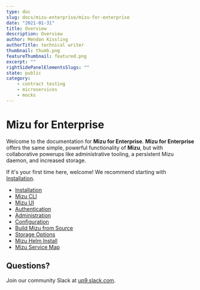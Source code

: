 ```yaml
---
type: doc
slug: docs/mizu-enterprise/mizu-for-enterprise
date: "2021-01-31"
title: Overview
description: Overview
author: Mendon Kissling
authorTitle: technical writer
thumbnail: thumb.png
featureThumbnail: featured.png
excerpt: ""
rightSidePanelElementsSlugs: ""
state: public
category:
    - contract testing
    - microservices
    - mocks
---
```


# Mizu for Enterprise

Welcome to the documentation for **Mizu for Enterprise**. **Mizu for Enterprise** offers the same simple, powerful functionality of **Mizu**, but with collaborative powerups like administrative tooling, a persistent Mizu daemon, and increased storage. 

If it's your first time here, welcome! We recommend starting with [Installation](/1_installation.md).   

* [Installation](/1_installation.md)
* [Mizu CLI](/2_mizu_ent_cli.md)
* [Mizu UI](3/mizu_ui.md)
* [Authentication](/4_authentication.md)
* [Administration](/5_administration.md)
* [Configuration](/6_configuration.md)
* [Build Mizu from Source](/7_build_from_source.md)
* [Storage Options](/8_mizu_storage.md)
* [Mizu Helm Install](/9_mizu_helm_install.md)
* [Mizu Service Map](/10_Mizu_Service_Map.md)

## Questions?  

Join our community Slack at [up9.slack.com](https://join.slack.com/t/up9/shared_invite/zt-tfjnduli-QzlR8VV4Z1w3YnPIAJfhlQ).
